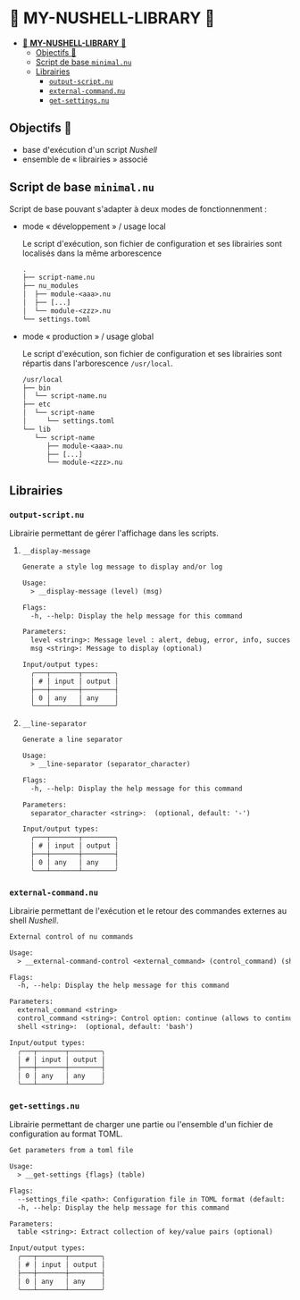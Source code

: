 # 🎉 **MY-NUSHELL-LIBRARY** 🎉

- [🎉 **MY-NUSHELL-LIBRARY** 🎉](#-my-nushell-library-)
  - [Objectifs 🚩](#objectifs-)
  - [Script de base `minimal.nu`](#script-de-base-minimalnu)
  - [Librairies](#librairies)
    - [`output-script.nu`](#output-scriptnu)
    - [`external-command.nu`](#external-commandnu)
    - [`get-settings.nu`](#get-settingsnu)

## Objectifs 🚩

- base d'exécution d'un script *Nushell*
- ensemble de « librairies » associé

## Script de base `minimal.nu`

Script de base pouvant s'adapter à deux modes de fonctionnenment :

- mode « développement » / usage local

  Le script d'exécution, son fichier de configuration et ses librairies sont localisés dans la même arborescence

  ```txt
  .
  ├── script-name.nu
  ├── nu_modules
  │  ├── module-<aaa>.nu
  │  ├── [...]
  │  └── module-<zzz>.nu
  └── settings.toml
  ```

- mode « production » / usage global

  Le script d'exécution, son fichier de configuration et ses librairies sont répartis dans l'arborescence `/usr/local`.  

  ```txt
  /usr/local
  ├── bin
  │  └── script-name.nu
  ├── etc
  │  └── script-name
  │     └── settings.toml
  └── lib
     └── script-name
        ├── module-<aaa>.nu
        ├── [...]
        └── module-<zzz>.nu
  ```

## Librairies

### `output-script.nu`

Librairie permettant de gérer l'affichage dans les scripts.

1. `__display-message`

    ```txt
    Generate a style log message to display and/or log
    
    Usage:
      > __display-message (level) (msg) 
    
    Flags:
      -h, --help: Display the help message for this command
    
    Parameters:
      level <string>: Message level : alert, debug, error, info, successful_script, successful_step (optional)
      msg <string>: Message to display (optional)
    
    Input/output types:
      ╭───┬───────┬────────╮
      │ # │ input │ output │
      ├───┼───────┼────────┤
      │ 0 │ any   │ any    │
      ╰───┴───────┴────────╯
    ```

1. `__line-separator`

    ```txt
    Generate a line separator

    Usage:
      > __line-separator (separator_character) 

    Flags:
      -h, --help: Display the help message for this command

    Parameters:
      separator_character <string>:  (optional, default: '-')

    Input/output types:
      ╭───┬───────┬────────╮
      │ # │ input │ output │
      ├───┼───────┼────────┤
      │ 0 │ any   │ any    │
      ╰───┴───────┴────────╯
    ```

### `external-command.nu`

Librairie permettant de l'exécution et le retour des commandes externes au shell *Nushell*.

```txt
External control of nu commands

Usage:
  > __external-command-control <external_command> (control_command) (shell) 

Flags:
  -h, --help: Display the help message for this command

Parameters:
  external_command <string>
  control_command <string>: Control option: continue (allows to continue script execution in case of error), debug or standard (optional, default: 'standard')
  shell <string>:  (optional, default: 'bash')

Input/output types:
  ╭───┬───────┬────────╮
  │ # │ input │ output │
  ├───┼───────┼────────┤
  │ 0 │ any   │ any    │
  ╰───┴───────┴────────╯
```

### `get-settings.nu`

Librairie permettant de charger une partie ou l'ensemble d'un fichier de configuration au format TOML.

```txt
Get parameters from a toml file

Usage:
  > __get-settings {flags} (table) 

Flags:
  --settings_file <path>: Configuration file in TOML format (default: '')
  -h, --help: Display the help message for this command

Parameters:
  table <string>: Extract collection of key/value pairs (optional)

Input/output types:
  ╭───┬───────┬────────╮
  │ # │ input │ output │
  ├───┼───────┼────────┤
  │ 0 │ any   │ any    │
  ╰───┴───────┴────────╯
```
